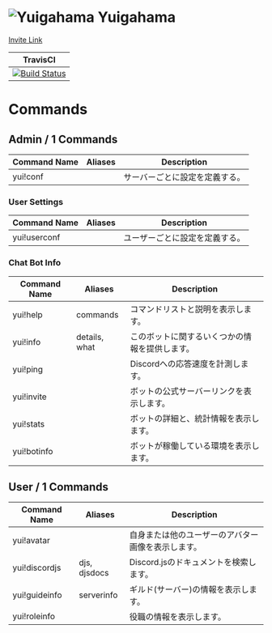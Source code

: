 # ![Yuigahama](https://cdn.discordapp.com/avatars/531097309748920371/36273411d75d79fad6839c54630187ec.png?size=32) Yuigahama
[Invite Link](https://discordapp.com/oauth2/authorize?client_id=531097309748920371&permissions=52224&scope=bot)

| TravisCI |
| :---: |
| [![Build Status](https://travis-ci.com/InkoHX/Yui.svg?branch=master)](https://travis-ci.com/InkoHX/Yui) |

# Commands

## Admin / 1 Commands
| Command Name | Aliases  | Description              |
|--------------|----------|--------------------------|
| yui!conf |  | サーバーごとに設定を定義する。 |

### User Settings
| Command Name | Aliases  | Description              |
|--------------|----------|--------------------------|
| yui!userconf |  | ユーザーごとに設定を定義する。 |

### Chat Bot Info
| Command Name | Aliases  | Description              |
|--------------|----------|--------------------------|
| yui!help | commands | コマンドリストと説明を表示します。 |
| yui!info | details, what | このボットに関するいくつかの情報を提供します。 |
| yui!ping |  | Discordへの応答速度を計測します。 |
| yui!invite |  | ボットの公式サーバーリンクを表示します。 |
| yui!stats |  | ボットの詳細と、統計情報を表示します。 |
| yui!botinfo |  | ボットが稼働している環境を表示します。 |

## User / 1 Commands
| Command Name | Aliases  | Description              |
|--------------|----------|--------------------------|
| yui!avatar |  | 自身または他のユーザーのアバター画像を表示します。 |
| yui!discordjs | djs, djsdocs | Discord.jsのドキュメントを検索します。 |
| yui!guideinfo | serverinfo | ギルド(サーバー)の情報を表示します。 |
| yui!roleinfo |  | 役職の情報を表示します。 |
